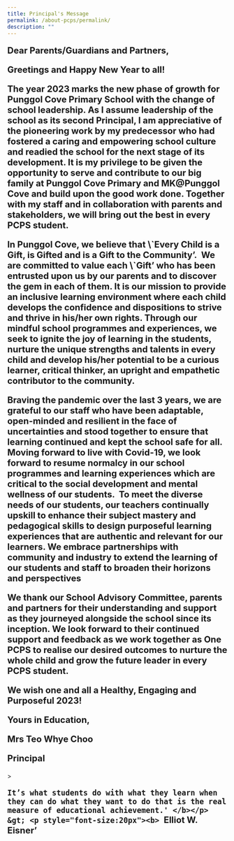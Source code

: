 ```yaml
---
title: Principal's Message
permalink: /about-pcps/permalink/
description: ""
---
```

<p style="font-size:20px"><b> Dear Parents/Guardians and Partners,</b> </p>

<p style="font-size:20px"><b>Greetings and Happy New Year to all!</b></p>
 
<p style="font-size:20px"><b>The year 2023 marks the new phase of growth for Punggol Cove Primary School with the change of school leadership. As I assume leadership of the school as its second Principal, I am appreciative of the pioneering work by my predecessor who had fostered a caring and empowering school culture and readied the school for the next stage of its development. It is my privilege to be given the opportunity to serve and contribute to our big family at Punggol Cove Primary and MK@Punggol Cove and build upon the good work done. Together with my staff and in collaboration with parents and stakeholders, we will bring out the best in every PCPS student.</b></p>

<p style="font-size:20px"><b> In Punggol Cove, we believe that \`Every Child is a Gift, is Gifted and is a Gift to the Community’.&nbsp; We are committed to value each \`Gift’ who has been entrusted upon us by our parents and to discover the gem in each of them. It is our mission to provide an inclusive learning environment where each child develops the confidence and dispositions to strive and thrive in his/her own rights. Through our mindful school programmes and experiences, we seek to ignite the joy of learning in the students, nurture the unique strengths and talents in every child and develop his/her potential to be a curious learner, critical thinker, an upright and empathetic contributor to the community.</b></p>
 
<p style="font-size:20px"><b> Braving the pandemic over the last 3 years, we are grateful to our staff who have been adaptable, open-minded and resilient in the face of uncertainties and stood together to ensure that learning continued and kept the school safe for all. Moving forward to live with Covid-19, we look forward to resume normalcy in our school programmes and learning experiences which are critical to the social development and mental wellness of our students. &nbsp;To meet the diverse needs of our students, our teachers continually upskill to enhance their subject mastery and pedagogical skills to design purposeful learning experiences that are authentic and relevant for our learners. We embrace partnerships with community and industry to extend the learning of our students and staff to broaden their horizons and perspectives</b></p>

<p style="font-size:20px"><b> We thank our School Advisory Committee, parents and partners for their understanding and support as they journeyed alongside the school since its inception. We look forward to their continued support and feedback as we work together as One PCPS to realise our desired outcomes to nurture the whole child and grow the future leader in every PCPS student.</b></p>
 
<p style="font-size:20px"><b> We wish one and all a Healthy, Engaging and Purposeful 2023!</b></p>
 
<p style="font-size:20px"><b> Yours in Education,</b></p>
 
<p style="font-size:20px"><b> Mrs Teo Whye Choo</b></p>

<p style="font-size:20px"><b> Principal </b></p>
 
&gt; <p style="font-size:20px"><b> `It’s what students do with what they learn when they can do what they want to do that is the real measure of educational achievement.' </b></p>
&gt; <p style="font-size:20px"><b> `Elliot W. Eisner’ </b></p>
